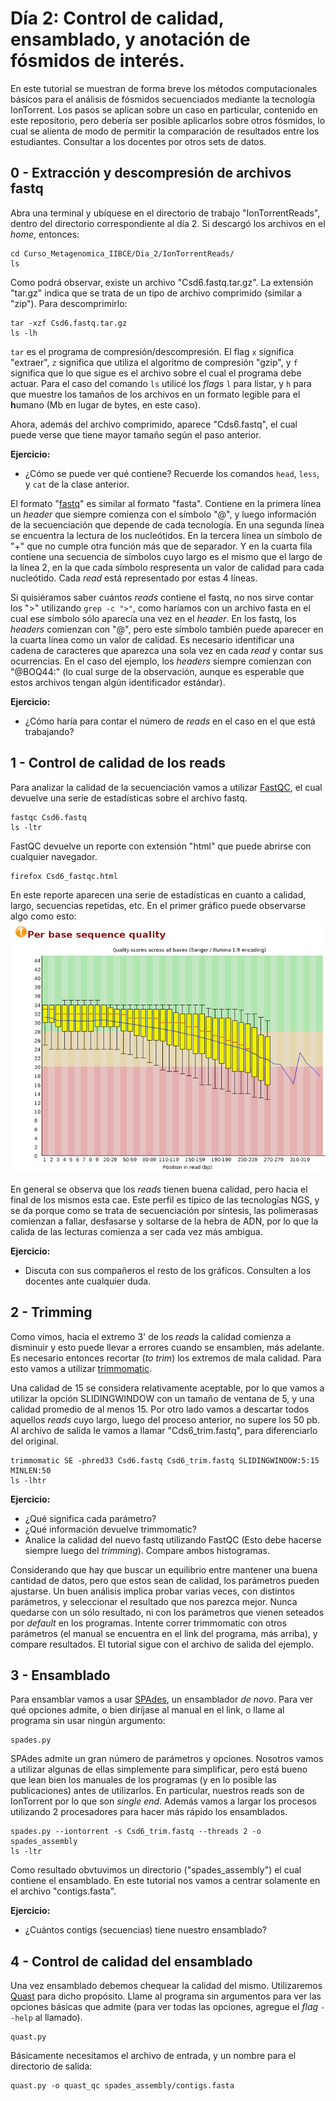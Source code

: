 # Día 2: Control de calidad, ensamblado, y anotación de fósmidos de interés.

En este tutorial se muestran de forma breve los métodos computacionales básicos para el análisis de fósmidos secuenciados mediante la tecnología IonTorrent. Los pasos se aplican sobre un caso en particular, contenido en este repositorio, pero debería ser posible aplicarlos sobre otros fósmidos, lo cual se alienta de modo de permitir la comparación de resultados entre los estudiantes. Consultar a los docentes por otros sets de datos.

## 0 - Extracción y descompresión de archivos fastq
Abra una terminal y ubíquese en el directorio de trabajo "IonTorrentReads", dentro del directorio correspondiente al día 2. Si descargó los archivos en el _home_, entonces:
```
cd Curso_Metagenomica_IIBCE/Dia_2/IonTorrentReads/
ls
```
Como podrá observar, existe un archivo "Csd6.fastq.tar.gz". La extensión "tar.gz" indica que se trata de un tipo de archivo comprimido (similar a "zip"). Para descomprimirlo:
```
tar -xzf Csd6.fastq.tar.gz
ls -lh
```
`tar` es el programa de compresión/descompresión. El flag `x` significa "extraer", `z` significa que utiliza el algoritmo de compresión "gzip", y `f` significa que lo que sigue es el archivo sobre el cual el programa debe actuar. Para el caso del comando `ls` utilicé los _flags_ `l` para listar, y `h` para que muestre los tamaños de los archivos en un formato legible para el **h**umano (Mb en lugar de bytes, en este caso). 

Ahora, además del archivo comprimido, aparece "Cds6.fastq", el cual puede verse que tiene mayor tamaño según el paso anterior. 

**Ejercicio:**
 - ¿Cómo se puede ver qué contiene? Recuerde los comandos `head`, `less`, y `cat` de la clase anterior.

El formato "[fastq](https://en.wikipedia.org/wiki/FASTQ_format)" es similar al formato "fasta". Contiene en la primera línea un _header_ que siempre comienza con el símbolo "@", y luego información de la secuenciación que depende de cada tecnología. En una segunda línea se encuentra la lectura de los nucleótidos. En la tercera línea un símbolo de "+" que no cumple otra función más que de separador. Y en la cuarta fila contiene una secuencia de símbolos cuyo largo es el mismo que el largo de la línea 2, en la que cada símbolo respresenta un valor de calidad para cada nucleótido. Cada _read_ está representado por estas 4 líneas.

Si quisiéramos saber cuántos _reads_ contiene el fastq, no nos sirve contar los ">" utilizando `grep -c ">"`, como haríamos con un archivo fasta en el cual ese símbolo sólo aparecía una vez en el _header_. En los fastq, los _headers_ comienzan con "@", pero este símbolo también puede aparecer en la cuarta línea como un valor de calidad. Es necesario identificar una cadena de caracteres que aparezca una sola vez en cada _read_ y contar sus ocurrencias. En el caso del ejemplo, los _headers_ siempre comienzan con "@BOQ44:" (lo cual surge de la observación, aunque es esperable que estos archivos tengan algún identificador estándar). 

**Ejercicio:**
 - ¿Cómo haría para contar el número de _reads_ en el caso en el que está trabajando?



## 1 -  Control de calidad de los reads

Para analizar la calidad de la secuenciación vamos a utilizar [FastQC](https://www.bioinformatics.babraham.ac.uk/projects/fastqc/), el cual devuelve una serie de estadísticas sobre el archivo fastq.

```
fastqc Csd6.fastq
ls -ltr
```

FastQC devuelve un reporte con extensión "html" que puede abrirse con cualquier navegador.
```
firefox Csd6_fastqc.html
```
En este reporte aparecen una serie de estadísticas en cuanto a calidad, largo, secuencias repetidas, etc. En el primer gráfico puede observarse algo como esto:
<img src="figuras/fastqc_hist.png" width="700">

En general se observa que los _reads_ tienen buena calidad, pero hacia el final de los mismos esta cae. Este perfil es típico de las tecnologías NGS, y se da porque como se trata de secuenciación por síntesis, las polimerasas comienzan a fallar, desfasarse y soltarse de la hebra de ADN, por lo que la calida de las lecturas comienza a ser cada vez más ambigua.

**Ejercicio:**
 - Discuta con sus compañeros el resto de los gráficos. Consulten a los docentes ante cualquier duda.

## 2 - Trimming

Como vimos, hacia el extremo 3' de los _reads_ la calidad comienza a disminuir y esto puede llevar a errores cuando se ensamblen, más adelante. Es necesario entonces recortar (_to trim_) los extremos de mala calidad. Para esto vamos a utilizar [trimmomatic](http://www.usadellab.org/cms/?page=trimmomatic). 

Una calidad de 15 se considera  relativamente aceptable, por lo que vamos a utilizar la opción SLIDINGWINDOW con un tamaño de ventana de 5, y una calidad promedio de al menos 15. Por otro lado vamos a descartar todos aquellos _reads_ cuyo largo, luego del proceso anterior, no supere los 50 pb. Al archivo de salida le vamos a llamar "Cds6_trim.fastq", para diferenciarlo del original.

```
trimmomatic SE -phred33 Csd6.fastq Csd6_trim.fastq SLIDINGWINDOW:5:15 MINLEN:50
ls -lhtr
```

**Ejercicio:**
 - ¿Qué significa cada parámetro?
 - ¿Qué información devuelve trimmomatic?
 - Analice la calidad del nuevo fastq utilizando FastQC (Esto debe hacerse siempre luego del _trimming_). Compare ambos histogramas.


Considerando que hay que buscar un equilibrio entre mantener una buena cantidad de datos, pero que estos sean de calidad, los parámetros pueden ajustarse. Un buen análisis implica probar varias veces, con distintos parámetros, y seleccionar el resultado que nos parezca mejor. Nunca quedarse con un sólo resultado, ni con los parámetros que vienen seteados por _default_ en los programas. Intente correr trimmomatic con otros parámetros (el manual se encuentra en el link del programa, más arriba), y compare resultados. El tutorial sigue con el archivo de salida del ejemplo.


## 3 - Ensamblado

Para ensamblar vamos a usar [SPAdes](http://cab.spbu.ru/software/spades/), un ensamblador _de novo_. Para ver qué opciones admite, o bien diríjase al manual en el link, o llame al programa sin usar ningún argumento:
```
spades.py
```

SPAdes admite un gran número de parámetros y opciones. Nosotros vamos a utilizar algunas de ellas simplemente para simplificar, pero está bueno que lean bien los manuales de los programas (y en lo posible las publicaciones) antes de utilizarlos. En particular, nuestros reads son de IonTorrent por lo que son _single end_. Además vamos a largar los procesos utilizando 2 procesadores para hacer más rápido los ensamblados.

```
spades.py --iontorrent -s Csd6_trim.fastq --threads 2 -o spades_assembly
ls -ltr
```

Como resultado obvtuvimos un directorio ("spades_assembly") el cual contiene el ensamblado. En este tutorial nos vamos a centrar solamente en el archivo "contigs.fasta".

**Ejercicio:**
 - ¿Cuántos contigs (secuencias) tiene nuestro ensamblado?

## 4 - Control de calidad del ensamblado

Una vez ensamblado debemos chequear la calidad del mismo. Utilizaremos [Quast](http://quast.bioinf.spbau.ru/) para dicho propósito. Llame al programa sin argumentos para ver las opciones básicas que admite (para ver todas las opciones, agregue el _flag_ `--help` al llamado).
```
quast.py
```

Básicamente necesitamos el archivo de entrada, y un nombre para el directorio de salida:
```
quast.py -o quast_qc spades_assembly/contigs.fasta 
```
















